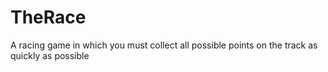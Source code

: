 # TheRace
A racing game in which you must collect all possible points on the track as quickly as possible
